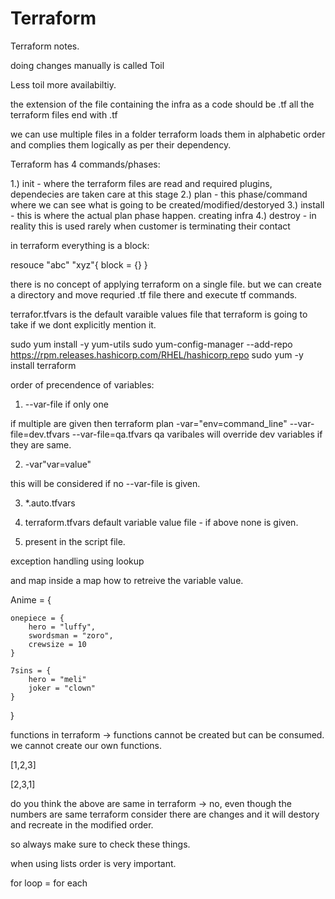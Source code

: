 # Terraform
Terraform notes.

doing changes manually is called Toil

Less toil more availabiltiy.

the extension of the file containing the infra as a code should be .tf
all the terraform files end with .tf

we can use multiple files in a folder terraform loads them in alphabetic order and complies them logically as per their dependency.

Terraform has 4 commands/phases:

1.) init - where the terraform files are read and required plugins, dependecies are taken care at this stage
2.) plan - this phase/command where we can see what is going to be created/modified/destoryed
3.) install - this is where the actual plan phase happen. creating infra
4.) destroy - in reality this is used rarely when customer is terminating their contact

in terraform everything is a block:

resouce "abc" "xyz"{
    block = {}
}

there is no concept of applying terraform on a single file. but we can create a directory and move requried .tf file there and execute tf commands.


<!-- below is the example of the all the arguments that can be passed for an ec2-instance

# resource "aws_instance" "example" {
#   ami                   = "ami-0c55b159cbfafe1f0"  # Replace with your AMI ID
#   instance_type         = "t2.micro"  # Replace with your instance type
#   availability_zone    = "us-west-2a"
#   subnet_id             = "subnet-0bb1c79de4EXAMPLE"  # Replace with your subnet ID
#   associate_public_ip_address = true
#   vpc_security_group_ids = ["sg-0a1b2c3d4e5f67890"]  # Replace with your security group ID
#   key_name              = "my-key-pair"  # Replace with your key pair name
#   user_data             = file("path/to/user_data_script.sh")
#   ebs_optimized         = true
#   monitoring            = true
#   tags = {
#     Name        = "MyEC2Instance"
#     Environment = "Development"
#   } -->

terrafor.tfvars is the default varaible values file that terraform is going to take if we dont explicitly mention it. 

sudo yum install -y yum-utils
sudo yum-config-manager --add-repo https://rpm.releases.hashicorp.com/RHEL/hashicorp.repo
sudo yum -y install terraform

order of precendence of variables: 

1. --var-file if only one

if multiple are given then  terraform plan -var="env=command_line" --var-file=dev.tfvars --var-file=qa.tfvars qa varibales will override dev variables if they are same.

2. -var"var=value" 

this will be considered if no --var-file is given.

3. *.auto.tfvars

4. terraform.tfvars default variable value file - if above none is given.

5. present in the script file.

exception handling using lookup

and map inside a map how to retreive the variable value.

Anime = {

    onepiece = {
        hero = "luffy",
        swordsman = "zoro",
        crewsize = 10
    }

    7sins = {
        hero = "meli"
        joker = "clown"
    }

}

functions in terraform -> functions cannot be created but can be consumed. we cannot create our own functions.

[1,2,3]

[2,3,1]

do you think the above are same in terraform -> no, even though the numbers are same terraform consider there are changes and it will destory and recreate in the modified order.

so always make sure to check these things.

when using lists order is very important.

for loop = for each
